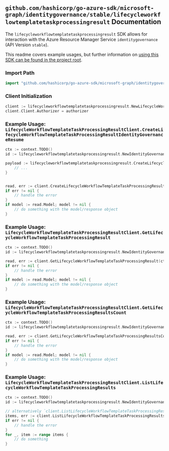 
## `github.com/hashicorp/go-azure-sdk/microsoft-graph/identitygovernance/stable/lifecycleworkflowtemplatetaskprocessingresult` Documentation

The `lifecycleworkflowtemplatetaskprocessingresult` SDK allows for interaction with the Azure Resource Manager Service `identitygovernance` (API Version `stable`).

This readme covers example usages, but further information on [using this SDK can be found in the project root](https://github.com/hashicorp/go-azure-sdk/tree/main/docs).

### Import Path

```go
import "github.com/hashicorp/go-azure-sdk/microsoft-graph/identitygovernance/stable/lifecycleworkflowtemplatetaskprocessingresult"
```


### Client Initialization

```go
client := lifecycleworkflowtemplatetaskprocessingresult.NewLifecycleWorkflowTemplateTaskProcessingResultClientWithBaseURI("https://management.azure.com")
client.Client.Authorizer = authorizer
```


### Example Usage: `LifecycleWorkflowTemplateTaskProcessingResultClient.CreateLifecycleWorkflowTemplateTaskProcessingResultIdentityGovernanceResume`

```go
ctx := context.TODO()
id := lifecycleworkflowtemplatetaskprocessingresult.NewIdentityGovernanceLifecycleWorkflowWorkflowTemplateIdTaskIdTaskProcessingResultID("workflowTemplateIdValue", "taskIdValue", "taskProcessingResultIdValue")

payload := lifecycleworkflowtemplatetaskprocessingresult.CreateLifecycleWorkflowTemplateTaskProcessingResultIdentityGovernanceResumeRequest{
	// ...
}


read, err := client.CreateLifecycleWorkflowTemplateTaskProcessingResultIdentityGovernanceResume(ctx, id, payload)
if err != nil {
	// handle the error
}
if model := read.Model; model != nil {
	// do something with the model/response object
}
```


### Example Usage: `LifecycleWorkflowTemplateTaskProcessingResultClient.GetLifecycleWorkflowTemplateTaskProcessingResult`

```go
ctx := context.TODO()
id := lifecycleworkflowtemplatetaskprocessingresult.NewIdentityGovernanceLifecycleWorkflowWorkflowTemplateIdTaskIdTaskProcessingResultID("workflowTemplateIdValue", "taskIdValue", "taskProcessingResultIdValue")

read, err := client.GetLifecycleWorkflowTemplateTaskProcessingResult(ctx, id, lifecycleworkflowtemplatetaskprocessingresult.DefaultGetLifecycleWorkflowTemplateTaskProcessingResultOperationOptions())
if err != nil {
	// handle the error
}
if model := read.Model; model != nil {
	// do something with the model/response object
}
```


### Example Usage: `LifecycleWorkflowTemplateTaskProcessingResultClient.GetLifecycleWorkflowTemplateTaskProcessingResultsCount`

```go
ctx := context.TODO()
id := lifecycleworkflowtemplatetaskprocessingresult.NewIdentityGovernanceLifecycleWorkflowWorkflowTemplateIdTaskID("workflowTemplateIdValue", "taskIdValue")

read, err := client.GetLifecycleWorkflowTemplateTaskProcessingResultsCount(ctx, id, lifecycleworkflowtemplatetaskprocessingresult.DefaultGetLifecycleWorkflowTemplateTaskProcessingResultsCountOperationOptions())
if err != nil {
	// handle the error
}
if model := read.Model; model != nil {
	// do something with the model/response object
}
```


### Example Usage: `LifecycleWorkflowTemplateTaskProcessingResultClient.ListLifecycleWorkflowTemplateTaskProcessingResults`

```go
ctx := context.TODO()
id := lifecycleworkflowtemplatetaskprocessingresult.NewIdentityGovernanceLifecycleWorkflowWorkflowTemplateIdTaskID("workflowTemplateIdValue", "taskIdValue")

// alternatively `client.ListLifecycleWorkflowTemplateTaskProcessingResults(ctx, id, lifecycleworkflowtemplatetaskprocessingresult.DefaultListLifecycleWorkflowTemplateTaskProcessingResultsOperationOptions())` can be used to do batched pagination
items, err := client.ListLifecycleWorkflowTemplateTaskProcessingResultsComplete(ctx, id, lifecycleworkflowtemplatetaskprocessingresult.DefaultListLifecycleWorkflowTemplateTaskProcessingResultsOperationOptions())
if err != nil {
	// handle the error
}
for _, item := range items {
	// do something
}
```
